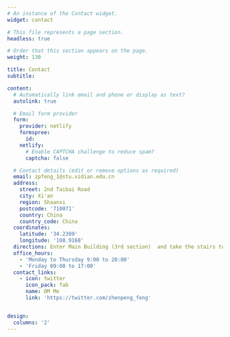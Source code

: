 ```yaml
---
# An instance of the Contact widget.
widget: contact

# This file represents a page section.
headless: true

# Order that this section appears on the page.
weight: 130

title: Contact
subtitle:

content:
  # Automatically link email and phone or display as text?
  autolink: true

  # Email form provider
  form:
    provider: netlify
    formspree:
      id:
    netlify:
      # Enable CAPTCHA challenge to reduce spam?
      captcha: false

  # Contact details (edit or remove options as required)
  email: zpfeng_1@stu.xidian.edu.cn
  address:
    street: 2nd Taibai Road
    city: Xi'an
    region: Shaanxi
    postcode: '710071'
    country: China
    country_code: China
  coordinates:
    latitude: '34.2309'
    longitude: '108.9168'
  directions: Enter Main Building (3rd section)  and take the stairs to Office 215 on Floor 2
  office_hours:
    - 'Monday to Thursday 9:00 to 20:00'
    - 'Friday 09:00 to 17:00'
  contact_links:
    - icon: twitter
      icon_pack: fab
      name: DM Me
      link: 'https://twitter.com/zhenpeng_feng'


design:
  columns: '2'
---
```


